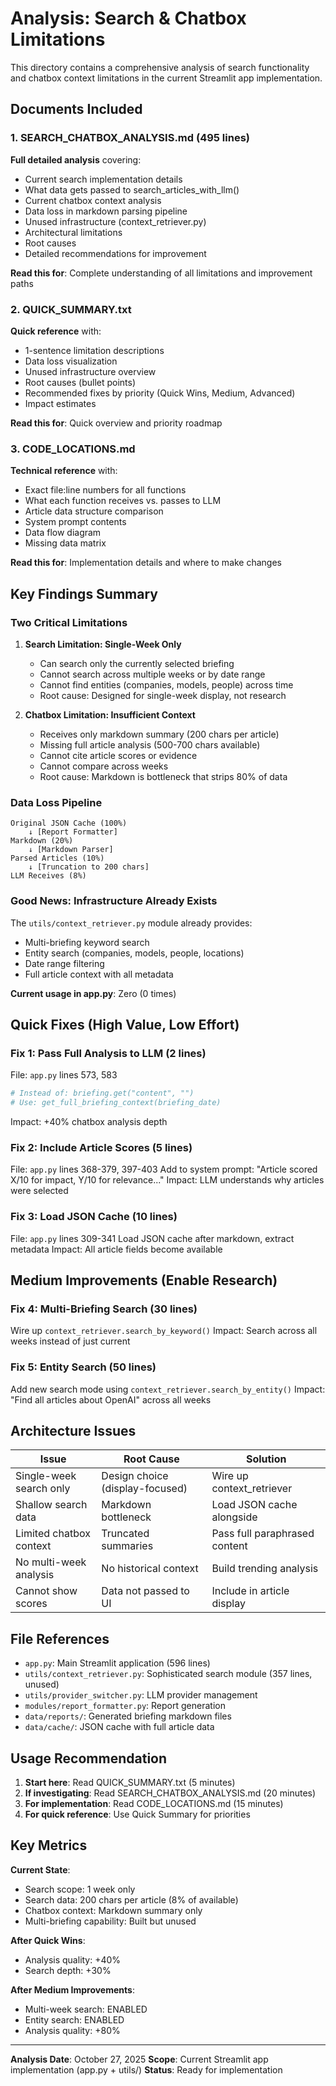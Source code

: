 # Analysis: Search & Chatbox Limitations

This directory contains a comprehensive analysis of search functionality and chatbox context limitations in the current Streamlit app implementation.

## Documents Included

### 1. SEARCH_CHATBOX_ANALYSIS.md (495 lines)
**Full detailed analysis** covering:
- Current search implementation details
- What data gets passed to search_articles_with_llm()
- Current chatbox context analysis
- Data loss in markdown parsing pipeline
- Unused infrastructure (context_retriever.py)
- Architectural limitations
- Root causes
- Detailed recommendations for improvement

**Read this for**: Complete understanding of all limitations and improvement paths

### 2. QUICK_SUMMARY.txt
**Quick reference** with:
- 1-sentence limitation descriptions
- Data loss visualization
- Unused infrastructure overview
- Root causes (bullet points)
- Recommended fixes by priority (Quick Wins, Medium, Advanced)
- Impact estimates

**Read this for**: Quick overview and priority roadmap

### 3. CODE_LOCATIONS.md
**Technical reference** with:
- Exact file:line numbers for all functions
- What each function receives vs. passes to LLM
- Article data structure comparison
- System prompt contents
- Data flow diagram
- Missing data matrix

**Read this for**: Implementation details and where to make changes

## Key Findings Summary

### Two Critical Limitations

1. **Search Limitation: Single-Week Only**
   - Can search only the currently selected briefing
   - Cannot search across multiple weeks or by date range
   - Cannot find entities (companies, models, people) across time
   - Root cause: Designed for single-week display, not research

2. **Chatbox Limitation: Insufficient Context**
   - Receives only markdown summary (200 chars per article)
   - Missing full article analysis (500-700 chars available)
   - Cannot cite article scores or evidence
   - Cannot compare across weeks
   - Root cause: Markdown is bottleneck that strips 80% of data

### Data Loss Pipeline

```
Original JSON Cache (100%)
    ↓ [Report Formatter]
Markdown (20%)
    ↓ [Markdown Parser]
Parsed Articles (10%)
    ↓ [Truncation to 200 chars]
LLM Receives (8%)
```

### Good News: Infrastructure Already Exists

The `utils/context_retriever.py` module already provides:
- Multi-briefing keyword search
- Entity search (companies, models, people, locations)
- Date range filtering
- Full article context with all metadata

**Current usage in app.py**: Zero (0 times)

## Quick Fixes (High Value, Low Effort)

### Fix 1: Pass Full Analysis to LLM (2 lines)
File: `app.py` lines 573, 583
```python
# Instead of: briefing.get("content", "")
# Use: get_full_briefing_context(briefing_date)
```
Impact: +40% chatbox analysis depth

### Fix 2: Include Article Scores (5 lines)
File: `app.py` lines 368-379, 397-403
Add to system prompt: "Article scored X/10 for impact, Y/10 for relevance..."
Impact: LLM understands why articles were selected

### Fix 3: Load JSON Cache (10 lines)
File: `app.py` lines 309-341
Load JSON cache after markdown, extract metadata
Impact: All article fields become available

## Medium Improvements (Enable Research)

### Fix 4: Multi-Briefing Search (30 lines)
Wire up `context_retriever.search_by_keyword()`
Impact: Search across all weeks instead of just current

### Fix 5: Entity Search (50 lines)
Add new search mode using `context_retriever.search_by_entity()`
Impact: "Find all articles about OpenAI" across all weeks

## Architecture Issues

| Issue | Root Cause | Solution |
|-------|-----------|----------|
| Single-week search only | Design choice (display-focused) | Wire up context_retriever |
| Shallow search data | Markdown bottleneck | Load JSON cache alongside |
| Limited chatbox context | Truncated summaries | Pass full paraphrased content |
| No multi-week analysis | No historical context | Build trending analysis |
| Cannot show scores | Data not passed to UI | Include in article display |

## File References

- `app.py`: Main Streamlit application (596 lines)
- `utils/context_retriever.py`: Sophisticated search module (357 lines, unused)
- `utils/provider_switcher.py`: LLM provider management
- `modules/report_formatter.py`: Report generation
- `data/reports/`: Generated briefing markdown files
- `data/cache/`: JSON cache with full article data

## Usage Recommendation

1. **Start here**: Read QUICK_SUMMARY.txt (5 minutes)
2. **If investigating**: Read SEARCH_CHATBOX_ANALYSIS.md (20 minutes)
3. **For implementation**: Read CODE_LOCATIONS.md (15 minutes)
4. **For quick reference**: Use Quick Summary for priorities

## Key Metrics

**Current State**:
- Search scope: 1 week only
- Search data: 200 chars per article (8% of available)
- Chatbox context: Markdown summary only
- Multi-briefing capability: Built but unused

**After Quick Wins**:
- Analysis quality: +40%
- Search depth: +30%

**After Medium Improvements**:
- Multi-week search: ENABLED
- Entity search: ENABLED
- Analysis quality: +80%

---

**Analysis Date**: October 27, 2025
**Scope**: Current Streamlit app implementation (app.py + utils/)
**Status**: Ready for implementation
